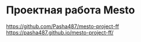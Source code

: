 # Проектная работа Mesto
https://github.com/Pasha487/mesto-project-ff
https://pasha487.github.io/mesto-project-ff/
